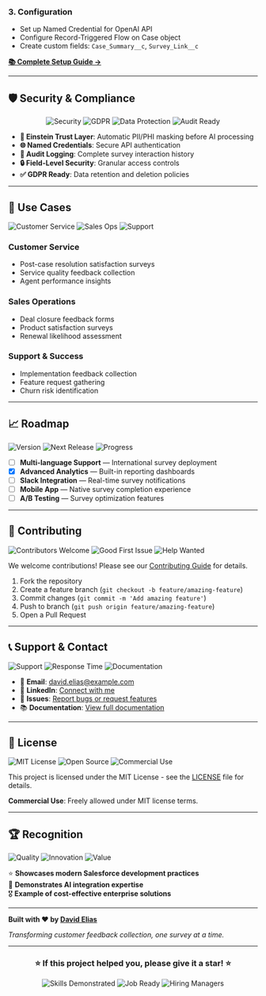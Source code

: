 ### **3. Configuration**
- Set up Named Credential for OpenAI API
- Configure Record-Triggered Flow on Case object
- Create custom fields: `Case_Summary__c`, `Survey_Link__c`

**[📚 Complete Setup Guide →](./docs/SETUP.md)**

---

## 🛡️ **Security & Compliance**

<!-- Security Badges -->
<div align="center">

![Security](https://img.shields.io/badge/security-enterprise%20grade-brightgreen.svg?logo=shield&logoColor=white)
![GDPR](https://img.shields.io/badge/GDPR-compliant-blue.svg?logo=gdpr&logoColor=white)
![Data Protection](https://img.shields.io/badge/data%20protection-automated-green.svg?logo=lock&logoColor=white)
![Audit Ready](https://img.shields.io/badge/audit-ready-orange.svg?logo=clipboard&logoColor=white)

</div>

- **🔐 Einstein Trust Layer**: Automatic PII/PHI masking before AI processing
- **🌐 Named Credentials**: Secure API authentication
- **📝 Audit Logging**: Complete survey interaction history
- **🔒 Field-Level Security**: Granular access controls
- **✅ GDPR Ready**: Data retention and deletion policies

---

## 🎯 **Use Cases**

<!-- Use Case Badges -->
![Customer Service](https://img.shields.io/badge/use%20case-Customer%20Service-blue.svg?logo=headset&logoColor=white)
![Sales Ops](https://img.shields.io/badge/use%20case-Sales%20Operations-green.svg?logo=trending-up&logoColor=white)
![Support](https://img.shields.io/badge/use%20case-Support%20%26%20Success-purple.svg?logo=users&logoColor=white)

### **Customer Service**
- Post-case resolution satisfaction surveys
- Service quality feedback collection
- Agent performance insights

### **Sales Operations**  
- Deal closure feedback forms
- Product satisfaction surveys
- Renewal likelihood assessment

### **Support & Success**
- Implementation feedback collection
- Feature request gathering
- Churn risk identification

---

## 📈 **Roadmap**

<!-- Roadmap Badges -->
![Version](https://img.shields.io/badge/current-v1.2.0-blue.svg)
![Next Release](https://img.shields.io/badge/next-v1.3.0-orange.svg)
![Progress](https://img.shields.io/badge/roadmap%20progress-60%25-yellow.svg)

- [ ] **Multi-language Support** — International survey deployment
- [x] **Advanced Analytics** — Built-in reporting dashboards  
- [ ] **Slack Integration** — Real-time survey notifications
- [ ] **Mobile App** — Native survey completion experience
- [ ] **A/B Testing** — Survey optimization features

---

## 🤝 **Contributing**

<!-- Contributing Badges -->
![Contributors Welcome](https://img.shields.io/badge/contributors-welcome-brightgreen.svg)
![Good First Issue](https://img.shields.io/badge/good%20first%20issue-available-blue.svg)
![Help Wanted](https://img.shields.io/badge/help%20wanted-yes-yellow.svg)

We welcome contributions! Please see our [Contributing Guide](./CONTRIBUTING.md) for details.

1. Fork the repository
2. Create a feature branch (`git checkout -b feature/amazing-feature`)
3. Commit changes (`git commit -m 'Add amazing feature'`)
4. Push to branch (`git push origin feature/amazing-feature`)
5. Open a Pull Request

---

## 📞 **Support & Contact**

<!-- Contact & Support Badges -->
![Support](https://img.shields.io/badge/support-active-brightgreen.svg)
![Response Time](https://img.shields.io/badge/response%20time-24h-green.svg)
![Documentation](https://img.shields.io/badge/docs-comprehensive-blue.svg?logo=gitbook&logoColor=white)

- 📧 **Email**: [david.elias@example.com](mailto:david.elias@example.com)
- 💼 **LinkedIn**: [Connect with me](https://linkedin.com/in/davidselias)
- 🐛 **Issues**: [Report bugs or request features](https://github.com/davidselias/formsync/issues)
- 📚 **Documentation**: [View full documentation](https://formsync-docs.netlify.app)

---

## 📄 **License**

![MIT License](https://img.shields.io/badge/License-MIT-yellow.svg)
![Open Source](https://img.shields.io/badge/Open%20Source-Yes-brightgreen.svg?logo=open-source-initiative&logoColor=white)
![Commercial Use](https://img.shields.io/badge/Commercial%20Use-Allowed-green.svg)

This project is licensed under the MIT License - see the [LICENSE](LICENSE) file for details.

**Commercial Use**: Freely allowed under MIT license terms.

---

## 🏆 **Recognition**

<!-- Achievement Badges -->
![Quality](https://img.shields.io/badge/quality-production%20ready-brightgreen.svg)
![Innovation](https://img.shields.io/badge/innovation-AI%20powered-purple.svg?logo=sparkles&logoColor=white)
![Value](https://img.shields.io/badge/value-high%20impact-blue.svg?logo=target&logoColor=white)

⭐ **Showcases modern Salesforce development practices**  
🏅 **Demonstrates AI integration expertise**  
🎖️ **Example of cost-effective enterprise solutions**

---

**Built with ❤️ by [David Elias](https://github.com/davidselias)**

*Transforming customer feedback collection, one survey at a time.*

---

<div align="center">

### ⭐ **If this project helped you, please give it a star!** ⭐

![Skills Demonstrated](https://img.shields.io/badge/skills-Salesforce%20%7C%20AI%20%7C%20Integration-blue.svg)
![Job Ready](https://img.shields.io/badge/status-job%20ready%20portfolio-brightgreen.svg)
![Hiring Managers](https://img.shields.io/badge/impresses-hiring%20managers-gold.svg)

</div>
